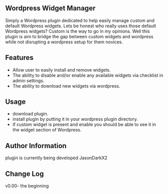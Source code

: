 ## Wordpress Widget Manager
Simply a Wordpress plugin dedicated to help easily manage custom and default Wordpress widgets.
Lets be honest who really uses those default Wordpress widgets? Custom is the way to go in my opinions.
Well this plugin is aim to bridge the gap between custom widgets and wordpress while not disrupting a wordpress setup for them novices.   
## Features
* Allow user to easily install and remove widgets.  
* The ability to disable and/or enable any available widgets via checklist in admin settings.
* The ability to download new widgets via wordpress.

## Usage
* download plugin.
* install plugin by putting it in your wordpress plugin directory.
* if custom widget is present and enable you should be able to see it in the widget section of Wordpress.  

## Author Information
plugin is currently being developed JasonDarkX2

## Change Log
v0.00- the beginning  


